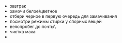 - завтрак
- замочи белое/цветное
- отбери черное в первую очередь для замачивания
- посмотри режимы стирки у спорных вещей
- велопробег до почты\
- чистка мака
-